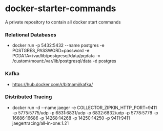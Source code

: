# docker-starter-commands
A private repository to contain all docker start commands

### Relational Databases
- docker run  -p 5432:5432 --name postgres -e POSTGRES_PASSWORD=password -e PGDATA=/var/lib/postgresql/data/pgdata -v /custom/mount:/var/lib/postgresql/data -d postgres

### Kafka
- https://hub.docker.com/r/bitnami/kafka/
### Distributed Tracing
- docker run -d --name jaeger -e COLLECTOR_ZIPKIN_HTTP_PORT=9411 -p 5775:5775/udp -p 6831:6831/udp -p 6832:6832/udp -p 5778:5778 -p 16686:16686 -p 14268:14268 -p 14250:14250 -p 9411:9411 jaegertracing/all-in-one:1.21

